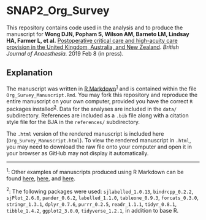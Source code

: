 # SNAP2_Org_Survey

This repository contains code used in the analysis and to produce the manuscript for **Wong DJN, Popham S, Wilson AM, Barneto LM, Lindsay HA, Farmer L, et al.** [Postoperative critical care and high-acuity care provision in the United Kingdom, Australia, and New Zealand](http://www.sciencedirect.com/science/article/pii/S000709121930011X). *British Journal of Anaesthesia.* 2019 Feb 8 (in press).

## Explanation

The manuscript was written in [R Markdown](https://rmarkdown.rstudio.com/articles_intro.html)<sup>[1](#myfootnote1)</sup> and is contained within the file `Org_Survey_Manuscript.Rmd`. You may fork this repository and reproduce the entire manuscript on your own computer, provided you have the correct `R` packages installed<sup>[2](#myfootnote2)</sup>. Data for the analyses are included in the `data/` subdirectory. References are included as a `.bib` file along with a citation style file for the BJA in the `references/` subdirectory. 

The `.html` version of the rendered manuscript is included here (`Org_Survey_Manuscript.html`). To view the rendered manuscript in `.html`, you may need to download the raw file onto your computer and open it in your browser as GitHub may not display it automatically.

---

<a name="myfootnote1"><sup>1</sup></a>: Other examples of manuscripts produced using R Markdown can be found [here](http://dannyjnwong.github.io/Producing-a-manuscript-for-journal-publication-in-R-Markdown/), [here](http://dannyjnwong.github.io/Predicting-Postop-Morbidity-Elective-Surgical-Patients-using-SORT/), and [here](https://github.com/dannyjnwong/SNAP2_Cancellations).

<a name="myfootnote2"><sup>2</sup></a>: The following packages were used: `sjlabelled_1.0.13`, `bindrcpp_0.2.2`, `sjPlot_2.6.0`, `pander_0.6.2`, `labelled_1.1.0`, `tableone_0.9.3`, `forcats_0.3.0`, `stringr_1.3.1`, `dplyr_0.7.6`, `purrr_0.2.5`, `readr_1.1.1`, `tidyr_0.8.1`, `tibble_1.4.2`, `ggplot2_3.0.0`, `tidyverse_1.2.1`, in addition to base R.
